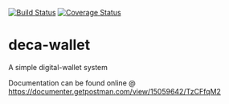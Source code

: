 [![Build Status](https://travis-ci.com/ekene-ezedi/deca-wallet.svg?branch=main)](https://travis-ci.com/ekene-ezedi/deca-wallet) [![Coverage Status](https://coveralls.io/repos/github/ekene-ezedi/deca-wallet/badge.svg?branch=main)](https://coveralls.io/github/ekene-ezedi/deca-wallet?branch=main)

# deca-wallet

A simple digital-wallet system

Documentation can be found online @ https://documenter.getpostman.com/view/15059642/TzCFfqM2
